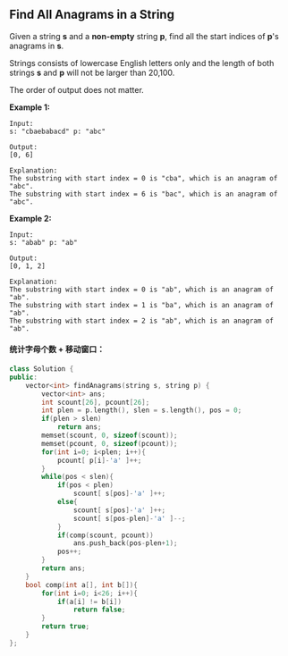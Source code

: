 ## Find All Anagrams in a String

Given a string **s** and a **non-empty** string **p**, find all the start indices of **p**'s anagrams in **s**.

Strings consists of lowercase English letters only and the length of both strings **s** and **p** will not be larger than 20,100.

The order of output does not matter.

**Example 1:**

```
Input:
s: "cbaebabacd" p: "abc"

Output:
[0, 6]

Explanation:
The substring with start index = 0 is "cba", which is an anagram of "abc".
The substring with start index = 6 is "bac", which is an anagram of "abc".
```

**Example 2:**

```
Input:
s: "abab" p: "ab"

Output:
[0, 1, 2]

Explanation:
The substring with start index = 0 is "ab", which is an anagram of "ab".
The substring with start index = 1 is "ba", which is an anagram of "ab".
The substring with start index = 2 is "ab", which is an anagram of "ab".
```

#### 统计字母个数 + 移动窗口：

```c++
class Solution {
public:
    vector<int> findAnagrams(string s, string p) {
        vector<int> ans;
        int scount[26], pcount[26];
        int plen = p.length(), slen = s.length(), pos = 0;
        if(plen > slen)
            return ans;
        memset(scount, 0, sizeof(scount));
        memset(pcount, 0, sizeof(pcount));
        for(int i=0; i<plen; i++){
            pcount[ p[i]-'a' ]++;
        }
        while(pos < slen){
            if(pos < plen)
                scount[ s[pos]-'a' ]++;
            else{
                scount[ s[pos]-'a' ]++;
                scount[ s[pos-plen]-'a' ]--;
            }
            if(comp(scount, pcount))
                ans.push_back(pos-plen+1);
            pos++;
        }
        return ans;
    }
    bool comp(int a[], int b[]){
        for(int i=0; i<26; i++){
            if(a[i] != b[i])
                return false;
        }
        return true;
    }
};
```

